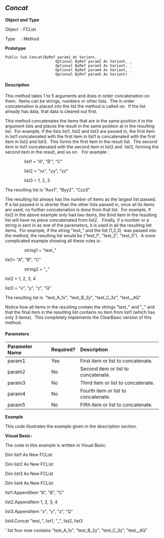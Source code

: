 _Concat_
--------

**Object and Type**

Object  : FCList

Type     : Method

**Prototype**

```
Public Sub Concat(ByRef param1 As Variant, _
                       Optional ByRef param2 As Variant, _
                       Optional ByRef param3 As Variant, _
                       Optional ByRef param4 As Variant, _
                       Optional ByRef param5 As Variant)
```

#### Description

This method takes 1 to 5 arguments and does in order concatenation on them.  Items can be strings, numbers or other lists.  The in order concatenation is placed into the list the method is called on.  If the list already has data, that data is cleared out first.

This method concatenates the items that are in the same position it in the argument lists and places the result in the same position at in the resulting list.  For example, if the lists list1, list2 and list3 are passed in, the first item in list1 concatenated with the first item in list1 is concatenated with the first item in list2 and list3.  This forms the first item in the result list.  The second item in list1 concatenated with the second item in list2 and  list3, forming the second item in the result, and so on.   For example :

                list1 = "A", "B'", "C"

                list2 = "xx", "yy", "zz"

                list3 = 1, 2, 3

The resulting list is "Axx1", "Byy2", "Czz3"

The resulting list always has the number of items as the largest list passed.  If a list passed in is shorter than the other lists passed in, once all its items are used, no further concatenation is done from that list.  For example, if list2 in the above example only had two items, the third item in the resulting list will have no piece concatenated from list2.   Finally, if a number or a string is sent in as one of the parameters, it is used in all the resulting list items.  For example, if the string "test_" and the list (1,2,3)  was passed into the method, the resulting list would be ("test_1", "test_2", "test_3").  A more complicated example showing all these rules is :

                string1 = "test_"

list1= "A", "B", "C"

                string2 = "_"

list2 = 1, 2, 3, 4

list3 = "x", "y", "z", "Q"

The resulting list is  "test_A_1x", "test_B_2y", "test_C_3z", "test__4Q"

Notice how all items in the resulting contain the strings "test_" and "_" and that the final item in the resulting list contains no item from list1 (which has only 3 items).  This completely implements the ClearBasic version of this method.

#### Parameters

| Parameter Name | Required? | Description |
|:--- |:--- |:--- |
| param1 | Yes | First item or list to concatenate. |
| param2 | No | Second item or list to concatenate. |
| param3 | No | Third item or list to concatenate. |
| param4 | No | Fourth item or list to concatenate. |
| param5 | No | Fifth item or list to concatenate. |

**Example**

This code illustrates the example given in the description section.

**Visual Basic:**

The code in this example is written in Visual Basic.

Dim list1 As New FCList

Dim list2 As New FCList

Dim list3 As New FCList

Dim list4 As New FCList

list1.AppendItem "A", "B", "C"

list2.AppendItem 1, 2, 3, 4

list3.AppendItem "x", "y", "z", "Q"

list4.Concat "test_", list1, "_", list2, list3

' list four now contains "test_A_1x", "test_B_2y", "test_C_3z", "test__4Q"